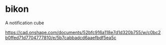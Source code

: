 # bikon
A notification cube

https://cad.onshape.com/documents/52bfc916a118e7d1d320b755/w/c0bc2b0ffed71d7704777810/e/5b7cabbadcd6aaefbdf5ea5c
